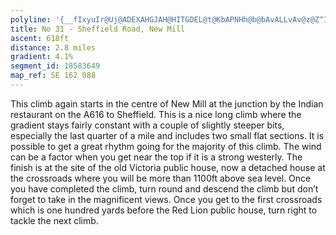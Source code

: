 ```yaml
---
polyline: '{__fIxyuIr@Uj@ADEXAHGJAH@HITGDEL@t@KbAPNHh@b@bAvALLvAv@z@Z^IvAGpAOJALBrAKHKJHLE`@Hf@B|@?ZEZMr@g@x@aAb@a@lA_BpAyAVQf@GDFn@X`@Vt@ThAd@V@lBEJBlAIb@?z@OXIl@E^QbAo@JGBKdA_A`AgAV_@Ti@DWDo@@sCDYNw@Vk@R_@l@UrA_@HIt@a@VUXMDGf@IHGf@Mt@MR?v@_@p@a@x@q@b@{@t@u@t@k@t@[lDy@tAk@p@SPSN[J[P{@n@yAb@yANY\]JGXEj@XhAd@HFH@b@PdAZ|Aj@VA^I\[V]`AqBj@_BVgATwA?SVyB@UHa@Vs@Pw@HOPkA@UAYDg@SoFd@gEJe@RqA@g@PcBBk@JwA?a@Fe@DI@]AOEUCEAIHc@K}DDg@b@_ARIHQBOt@y@RYHE~@kAn@}@FMb@]j@?JBf@HNFr@p@dAnAJRHV`@lBj@zCLXJJJDL?TKpAmApEcDl@i@p@s@fBqAd@_@n@o@fAuAfBmB'
title: No 31 - Sheffield Road, New Mill 
ascent: 618ft
distance: 2.8 miles
gradient: 4.1%
segment_id: 18583649
map_ref: SE 162 088
---
```


This climb again starts in the centre of New Mill at the junction by the Indian restaurant on
the A616 to Sheffield. This is a nice long climb where the gradient stays fairly constant with
a couple of slightly steeper bits, especially the last quarter of a mile and includes two small
flat sections. It is possible to get a great rhythm going for the majority of this climb. The
wind can be a factor when you get near the top if it is a strong westerly. The finish is at the
site of the old Victoria public house, now a detached house at the crossroads where you will
be more than 1100ft above sea level. Once you have completed the climb, turn round and
descend the climb but don’t forget to take in the magnificent views. Once you get to the
first crossroads which is one hundred yards before the Red Lion public house, turn right to
tackle the next climb.



